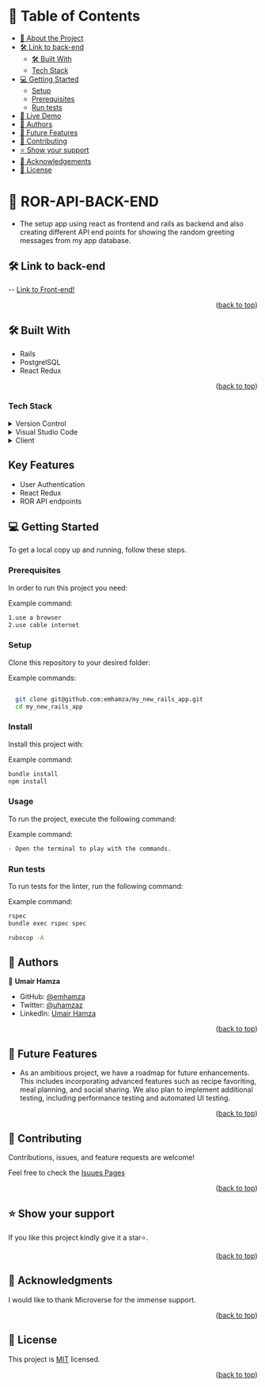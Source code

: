 <a name="readme-top"></a>

<!-- TABLE OF CONTENTS -->

# 📗 Table of Contents

- [📖 About the Project](#about-project)
- [🛠 Link to back-end](#link-backend)
  - [🛠 Built With](#built-with)
  - [Tech Stack](#tech-stack)
- [💻 Getting Started](#getting-started)
  - [Setup](#setup)
  - [Prerequisites](#prerequisites)
  - [Run tests](#run-tests)
- [🚀 Live Demo](#live-demo)
- [👥 Authors](#authors)
- [🔭 Future Features](#future-features)
- [🤝 Contributing](#contributing)
- [⭐️ Show your support](#support)
- [🙏 Acknowledgements](#acknowledgements)
- [📝 License](#license)

<!-- PROJECT DESCRIPTION -->

# 📖 ROR-API-BACK-END <a name="about-project"></a>

- The setup app using react as frontend and rails as backend and also creating different API end points for showing the random greeting messages from my app database.

## 🛠 Link to back-end <a name="link-backend"></a>

-- [Link to Front-end!](https://github.com/emhamza/ror-api-backend)

<p align="right">(<a href="#readme-top">back to top</a>)</p>

## 🛠 Built With <a name="built-with"></a>

- Rails
- PostgrelSQL
- React Redux

<p align="right">(<a href="#readme-top">back to top</a>)</p>

### Tech Stack <a name="tech-stack"></a>

<details>
  <summary>Version Control</summary>
  <ul>
    <li><a href="https://github.com/">Git Hub</a></li>
  </ul>
</details>
<details>
  <summary>Visual Studio Code</summary>
  <ul>
    <li><a href="https://code.visualstudio.com">Visual Studio Code</a></li>
  </ul>
</details>
<details>
  <summary>Client</summary>
  <ul>
    <li><a href="https://html.com/html5/">HTML5</a></li>
    <li><a href="https://www.css3.com/">CSS</a></li>
  </ul>
</details>
 
## Key Features

- User Authentication
- React Redux 
- ROR API endpoints

<!-- GETTING STARTED -->

## 💻 Getting Started <a name="getting-started"></a>

To get a local copy up and running, follow these steps.

### Prerequisites

In order to run this project you need:

Example command:

```sh
1.use a browser
2.use cable internet
```

### Setup

Clone this repository to your desired folder:

Example commands:

```sh

  git clone git@github.com:emhamza/my_new_rails_app.git
  cd my_new_rails_app


```

### Install

Install this project with:

Example command:

```sh
bundle install
npm install
```

### Usage

To run the project, execute the following command:

Example command:

```sh
- Open the terminal to play with the commands.
```

### Run tests

To run tests for the linter, run the following command:

Example command:

```sh
rspec
bundle exec rspec spec
```

```sh
rubocop -A
```

## 👥 Authors <a name="authors"></a>

👤 **Umair Hamza**

- GitHub: [@emhamza](https://github.com/emhamza)
- Twitter: [@uhamzaz](https://twitter.com/uhamzaz)
- LinkedIn: [Umair Hamza](https://www.linkedin.com/in/umair-hamza-a8262b261/)


<p align="right">(<a href="#readme-top">back to top</a>)</p>

<!-- FUTURE FEATURES -->

## 🔭 Future Features <a name="future-features"></a>

- As an ambitious project, we have a roadmap for future enhancements. This includes incorporating advanced features such as recipe favoriting, meal planning, and social sharing. We also plan to implement additional testing, including performance testing and automated UI testing.

<p align="right">(<a href="#readme-top">back to top</a>)</p>

<!-- CONTRIBUTING -->

## 🤝 Contributing <a name="contributing"></a>

Contributions, issues, and feature requests are welcome!

Feel free to check the [Isuues Pages](https://github.com/emhamza/ror-api-backend/issues)

<p align="right">(<a href="#readme-top">back to top</a>)</p>

<!-- SUPPORT -->

## ⭐️ Show your support <a name="support"></a>

If you like this project kindly give it a star⭐️.

<p align="right">(<a href="#readme-top">back to top</a>)</p>

<!-- ACKNOWLEDGEMENTS -->

## 🙏 Acknowledgments <a name="acknowledgements"></a>

I would like to thank Microverse for the immense support.

<p align="right">(<a href="#readme-top">back to top</a>)</p>

<!-- LICENSE -->

## 📝 License <a name="license"></a>

This project is [MIT](https://github.com/emhamza/ror-react-frontend/blob/react-setup/LICENSE) licensed.

<p align="right">(<a href="#readme-top">back to top</a>)</p>
<a name="readme-top"></a>
